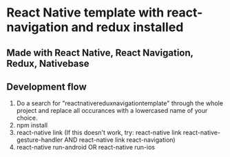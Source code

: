 # React Native template with react-navigation and redux installed

## Made with React Native, React Navigation, Redux, Nativebase

## Development flow
1. Do a search for "reactnativereduxnavigationtemplate" through the whole project and replace all occurances with a lowercased name of your choice.
2. npm install 
3. react-native link (If this doesn't work, try: react-native link react-native-gesture-handler AND react-native link react-navigation)
4. react-native run-android OR react-native run-ios